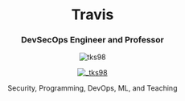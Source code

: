 <h1 align="center">Travis</h1>
<h3 align="center">DevSecOps Engineer and Professor</h3>
<p align="center">
  <img src="https://komarev.com/ghpvc/?username=tks98&label=Profile%20views&color=0e75b6&style=flat" alt="tks98" />
</p>
<p align="center">
  <a href="https://twitter.com/_tks98" target="blank">
    <img src="https://img.shields.io/twitter/follow/_tks98?logo=twitter&style=for-the-badge" alt="_tks98" />
  </a>
</p>
<p align="center">Security, Programming, DevOps, ML, and Teaching </p>

